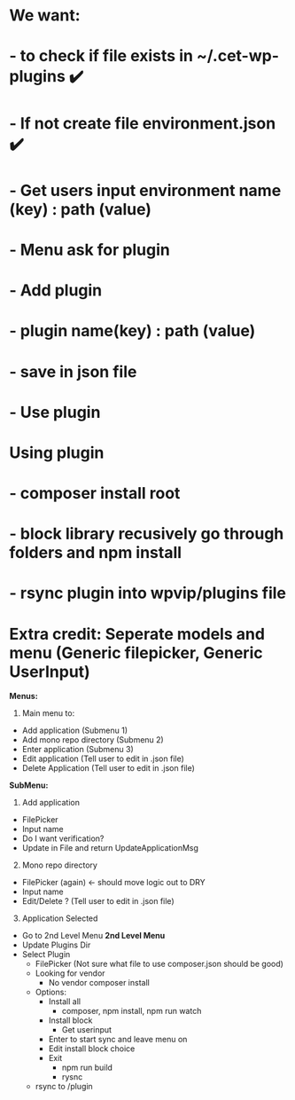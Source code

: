 # We want:
# - to check if file exists in ~/.cet-wp-plugins ✔️
#  - If not create file environment.json ✔️
#  - Get users input environment name (key) : path (value)
# - Menu ask for plugin
#  - Add plugin
#   - plugin name(key) : path (value)
#   - save in json file
#  - Use plugin

# Using plugin
# - composer install root
# - block library recusively go through folders and npm install
# - rsync plugin into wpvip/plugins file

# Extra credit: Seperate models and menu (Generic filepicker, Generic UserInput)

**Menus:**
1) Main menu to:
 - Add application (Submenu 1)
 - Add mono repo directory (Submenu 2)
 - Enter application (Submenu 3)
 - Edit application (Tell user to edit in .json file)
 - Delete Application (Tell user to edit in .json file)

**SubMenu:**
1) Add application
 - FilePicker
 - Input name
  - Do I want verification?
 - Update in File and return UpdateApplicationMsg
2) Mono repo directory
 - FilePicker (again) <- should move logic out to DRY
 - Input name
 - Edit/Delete ? (Tell user to edit in .json file)
3) Application Selected
 - Go to 2nd Level Menu
**2nd Level Menu**
- Update Plugins Dir
- Select Plugin
  - FilePicker (Not sure what file to use composer.json should be good)
  - Looking for vendor
    - No vendor composer install
  - Options:
    - Install all
      - composer, npm install, npm run watch
    - Install block
      - Get userinput
    - Enter to start sync and leave menu on
    - Edit install block choice
    - Exit
      - npm run build
      - rysnc
  - rsync to <application>/plugin
